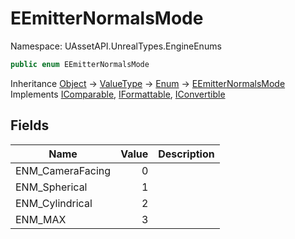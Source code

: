 # EEmitterNormalsMode

Namespace: UAssetAPI.UnrealTypes.EngineEnums

```csharp
public enum EEmitterNormalsMode
```

Inheritance [Object](https://docs.microsoft.com/en-us/dotnet/api/system.object) → [ValueType](https://docs.microsoft.com/en-us/dotnet/api/system.valuetype) → [Enum](https://docs.microsoft.com/en-us/dotnet/api/system.enum) → [EEmitterNormalsMode](./uassetapi.unrealtypes.engineenums.eemitternormalsmode.md)<br>
Implements [IComparable](https://docs.microsoft.com/en-us/dotnet/api/system.icomparable), [IFormattable](https://docs.microsoft.com/en-us/dotnet/api/system.iformattable), [IConvertible](https://docs.microsoft.com/en-us/dotnet/api/system.iconvertible)

## Fields

| Name | Value | Description |
| --- | --: | --- |
| ENM_CameraFacing | 0 |  |
| ENM_Spherical | 1 |  |
| ENM_Cylindrical | 2 |  |
| ENM_MAX | 3 |  |

